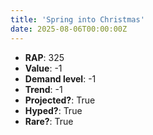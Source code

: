 ```yaml
---
title: 'Spring into Christmas'
date: 2025-08-06T00:00:00Z
---
```

- **RAP**: 325
- **Value**: -1
- **Demand level**: -1
- **Trend**: -1
- **Projected?**: True
- **Hyped?**: True
- **Rare?**: True
